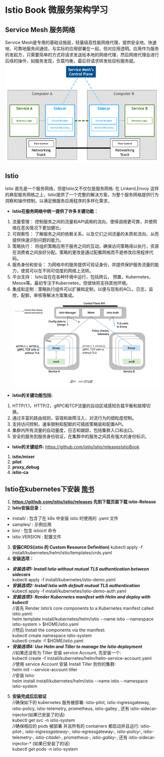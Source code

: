 # Istio Book 微服务架构学习 #

## Service Mesh 服务网络 ##
Service Mesh是专用的基础设施层，轻量级高性能网络代理，提供安全地、快速地、可靠地服务间通信，与实际的应用部署在一起，但对应用透明。应用作为服务的发起方，只需要简单的方式将请求发送给本地的网络代理，然后网络代理会进行后续的操作，如服务发现，负载均衡，最后将请求转发给目标服务就。
![Service Mesh架构图](https://github.com/chijinxina/IstioBook/blob/master/doc/service_mesh.png)
## Istio ##
Istio 首先是一个服务网络，但是Istio又不仅仅是服务网格: 在 Linkerd,Envoy 这样的典型服务网格之上，Istio提供了一个完整的解决方案，为整个服务网格提供行为洞察和操作控制，以满足微服务应用程序的多样化需求。
+ **Istio在服务网络中统一提供了许多关键功能：**
1. 流量管理： 控制服务之间的流量和API调用的流向，使得调用更可靠，并使网络在恶劣情况下更加健壮。
2. 可观察性： 了解服务之间的依赖关系，以及它们之间流量的本质和流向，从而提供快速识别问题的能力。
3. 策略执行： 将组织策略应用于服务之间的互动，确保访问策略得以执行，资源在消费者之间良好分配。策略的更改是通过配置网格而不是修改应用程序代码。
4. 服务身份和安全： 为网格中的服务提供可验证身份，并提供保护服务流量的能力，使其可以在不同可信度的网络上流转。
5. 平台支持： Istio旨在在各种环境中运行，包括跨云， 预置，Kubernetes，Mesos等。最初专注于Kubernetes，但很快将支持其他环境。
6. 集成和定制：策略执行组件可以扩展和定制，以便与现有的ACL，日志，监控，配额，审核等解决方案集成。
![Istio架构图](https://github.com/chijinxina/IstioBook/blob/master/doc/istio.png)
+ **Istio的关键功能包括:**
1. HTTP/1.1，HTTP/2，gRPC和TCP流量的自动区域感知负载平衡和故障切换。
2. 通过丰富的路由规则，容错和故障注入，对流行为的细粒度控制。
3. 支持访问控制，速率限制和配额的可插拔策略层和配置API。
4. 集群内所有流量的自动量度，日志和跟踪，包括集群入口和出口。
5. 安全的服务到服务身份验证，在集群中的服务之间具有强大的身份标识。
+ **Istio的关键组件:** https://github.com/istio/istio/releasesIstioBook
1. **istio/mixer**
2. **pilot**
3. **proxy_debug**
4. **istio-ca**

## Istio在kubernetes下安装 [简书](https://www.jianshu.com/p/7b06a122da30) ##
1. **https://github.com/istio/istio/releases 先到下载页面下载 istio-Release**
2. **Istio安装目录：**
  + install/ : 包含了在 k8s 中安装 istio 时使用的 .yaml 文件
  + samples/ : 示例应用
  + bin/ : 包含 istioctl 命令
  + istio.VERSION : 配置文件
3. **安装CRDS(istio 的 Custom Resource Definition)**
kubectl apply -f install/kubernetes/helm/istio/templates/crds.yaml
4. **安装选项：**
  + ***安装选项1: Install Istio without mutual TLS authentication between sidecars***  
kubectl apply -f install/kubernetes/istio-demo.yaml
  + ***安装选项2: Install Istio with default mutual TLS authentication***  
kubectl apply -f install/kubernetes/istio-demo-auth.yaml
  + ***安装选项3: Render Kubernetes manifest with Helm and deploy with kubectl***   
//首先 Render Istio’s core components to a Kubernetes manifest called istio.yaml:   
helm template install/kubernetes/helm/istio --name istio --namespace istio-system > $HOME/istio.yaml   
//然后 Install the components via the manifest:   
kubectl create namespace istio-system   
kubectl create -f $HOME/istio.yaml
  + ***安装选项4: Use Helm and Tiller to manage the Istio deployment***  
//如果还没有为 Tiller 安装 service Account, 先安装一个:  
kubectl create -f install/kubernetes/helm/helm-service-account.yaml   
//使用 service Account 安装 Install Tiller 到你的集群:   
helm init --service-account tiller  
//安装 Istio:  
helm install install/kubernetes/helm/istio --name istio --namespace istio-system   
5. **安装完成后后验证**  
//确保如下的 kubernetes 服务被部署: istio-pilot, istio-ingressgateway, istio-policy, istio-telemetry, prometheus, istio-galley , 还有 istio-sidecar-injector(如果已安装了的话)  
kubectl get svc -n istio-system  
//确保相应的 pods 被部署 并且所有的 containers 都启动并且运行: istio-pilot-*, istio-ingressgateway-*, istio-egressgateway-*, istio-policy-*, istio-telemetry-*, istio-citadel-*, prometheus-*, istio-galley-*, 还有 istio-sidecar-injector-* (如果已安装了的话)  
kubectl get pods -n istio-system













